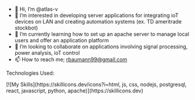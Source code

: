 - 👋 Hi, I’m @atlas-v
- 👀 I’m interested in developing server applications for integrating ioT devices on LAN and creating automation systems (ex. TD ameritrade stockbot)
- 🌱 I’m currently learning how to set up an apache server to manage local users and offer an application platform
- 💞️ I’m looking to collaborate on applications involving signal processing, power analysis, ioT control 
- 📫 How to reach me; rbaumann99@gmail.com

Technologies Used:
<div>
  [![My Skills](https://skillicons.dev/icons?i=html, js, css, nodejs, postgresql, react, javascript, python, apache)](https://skillicons.dev)
</div>

